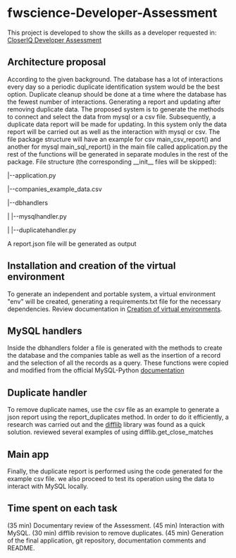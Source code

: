 # fwscience-Developer-Assessment

This project is developed to show the skills as a developer requested in:
[CloserIQ Developer Assessment](https://docs.google.com/document/d/1NFwKtv0FXtTsZuaWmiGI5jQzFgouOA9zEk7WVywGSNE/edit)

## Architecture proposal

According to the given background. The database has a lot of interactions every day so a periodic duplicate identification system would be the best option. Duplicate cleanup should be done at a time where the database has the fewest number of interactions. Generating a report and updating after removing duplicate data.
The proposed system is to generate the methods to connect and select the data from mysql or a csv file. Subsequently, a duplicate data report will be made for updating. In this system only the data report will be carried out as well as the interaction with mysql or csv.
The file package structure will have an example for csv main_csv_report() and another for mysql main_sql_report() in the main file called application.py the rest of the functions will be generated in separate modules in the rest of the package.
File structure (the corresponding \_\_init\_\_ files will be skipped):

|--application.py

|--companies_example_data.csv

|--dbhandlers

| |--mysqlhandler.py

| |--duplicatehandler.py

A report.json file will be generated as output

## Installation and creation of the virtual environment

To generate an independent and portable system, a virtual environment "env" will be created, generating a requirements.txt file for the necessary dependencies. Review documentation in [Creation of virtual environments](https://docs.python.org/3/library/venv.html).

## MySQL handlers

Inside the dbhandlers folder a file is generated with the methods to create the database and the companies table as well as the insertion of a record and the selection of all the records as a query. These functions were copied and modified from the official MySQL-Python [documentation](https://dev.mysql.com/doc/connector-python/en/)

## Duplicate handler

To remove duplicate names, use the csv file as an example to generate a json report using the report_duplicates method. In order to do it efficiently, a research was carried out and the [difflib](https://docs.python.org/3/library/difflib.html) library was found as a quick solution. reviewed several examples of using difflib.get_close_matches

## Main app

Finally, the duplicate report is performed using the code generated for the example csv file. we also proceed to test its operation using the data to interact with MySQL locally.

## Time spent on each task

(35 min) Documentary review of the Assessment.
(45 min) Interaction with MySQL.
(30 min) difflib revision to remove duplicates.
(45 min) Generation of the final application, git repository, documentation comments and README.
